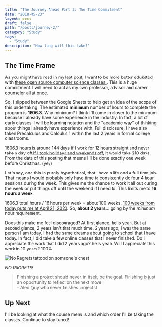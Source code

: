 ```yaml
---
title: "The Journey Ahead Part 2: The Time Commitment"
date: "2018-05-23"
layout: post
draft: false
path: "/posts/journey-2/"
category: "Study"
tags:
  - "Study"
description: "How long will this take?"
---
```


## The Time Frame

As you might have read in my [last post](/posts/starting-out), I want to be more better edukated with [these open source computer science classes.](https://github.com/ossu/computer-science). This is a huge commitment. I will need to act as my own professor, advisor and career counselor all at once.

So, I slipped between the Google Sheets to help get an idea of the scope of this undertaking. The estimated __minimum__ number of hours to complete the program is __1606.3__. Why minimum? I think I'll come in closer to the minimum because I already have some experience in the industry. In fact, a lot of early classes, I will be learning notation and the "academic way" of thinking about things I already have experience with. Full disclosure, I have also taken Precalculus and Calculus 1 within the last 2 years in formal college classrooms.

1606.3 hours is around 144 days if I work for 12 hours straight and never take a day off.[If I took holidays and weekends off](https://www.timeanddate.com/date/workdays.html?d1=23&m1=5&y1=2018&d2=18&m2=12&y2=2018&), it would take 210 days. From the date of this posting that means I'll be done exactly one week before Christmas. (yey)

Let's say, and this is purely hypothetical, that I have a life and a full time job. That means I would probably only have time to consistently do four 4 hour sessions during the week. This gives me the chance to work it all out during the week or put things off until the weekend if I need to. This limits me to __16 hours a week__.

1606.3 total hours / 16 hours per week = about 100 weeks. [100 weeks from today puts me at April 21, 2020](https://www.timeanddate.com/date/durationresult.html?m1=5&d1=23&y1=2018&m2=4&d2=21&y2=2020&ti=on). So, __about 2 years__... going by the *minimum* hour requirement.

Does this make me feel discouraged? At first glance, hells yeah. But at second glance, 2 years isn't that much time. 2 years ago, I was the same person I am today. I had the same dreams about going to school that I have today. In fact, I did take a few online classes that I never finished. Do I appreciate the work that I did 2 years ago? hells yeah. Will I appreciate this work in 10 years? 100%.

![No Ragrets tattood on someone's chest](https://taintedtats.com/pub/media/catalog/product/cache/c687aa7517cf01e65c009f6943c2b1e9/n/o/no-ragrets-temporary-tattoo-tt0218.jpg)

*NO RAGRETS!*

>Finishing a project should never, in itself, be the goal. Finishing is just an opportunity to reflect on the next move.<br>
> \- Alex (guy who never finishes projects)

## Up Next

I'll be looking at what the course menu is and which order I'll be taking the classes. Continue to stay tuned!
